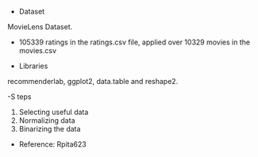- Dataset

MovieLens Dataset. 
* 105339 ratings in the ratings.csv file, applied over 10329 movies in the movies.csv

- Libraries

recommenderlab, ggplot2, data.table and reshape2.

-S teps

1. Selecting useful data
2. Normalizing data
3. Binarizing the data

- Reference:
Rpita623